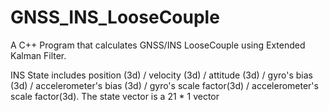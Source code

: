 # GNSS_INS_LooseCouple
A C++ Program that calculates GNSS/INS LooseCouple using Extended Kalman Filter.

INS State includes position (3d) / velocity (3d) / attitude (3d) / gyro's bias (3d) / accelerometer's bias (3d) / gyro's scale factor(3d) / accelerometer's scale factor(3d). The state vector is a 21 * 1 vector
